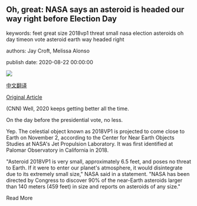 ## Oh, great: NASA says an asteroid is headed our way right before Election Day

keywords: feet great size 2018vp1 threat small nasa election asteroids oh day timeon vote asteroid earth way headed right

authors: Jay Croft, Melissa Alonso

publish date: 2020-08-22 00:00:00

![](https://cdn.cnn.com/cnnnext/dam/assets/200822105001-01-palomar-observatory-file-super-tease.jpg)

[中文翻译](Oh%2C%20great%3A%20NASA%20says%20an%20asteroid%20is%20headed%20our%20way%20right%20before%20Election%20Day_zh.md)

[Original Article](https://edition.cnn.com/2020/08/22/us/asteroid-earth-november-2020-nasa-election-trnd/index.html)

(CNN) Well, 2020 keeps getting better all the time.

On the day before the presidential vote, no less.

Yep. The celestial object known as 2018VP1 is projected to come close to Earth on November 2, according to the Center for Near Earth Objects Studies at NASA's Jet Propulsion Laboratory. It was first identified at Palomar Observatory in California in 2018.

"Asteroid 2018VP1 is very small, approximately 6.5 feet, and poses no threat to Earth. If it were to enter our planet's atmosphere, it would disintegrate due to its extremely small size," NASA said in a statement. "NASA has been directed by Congress to discover 90% of the near-Earth asteroids larger than 140 meters (459 feet) in size and reports on asteroids of any size."

Read More